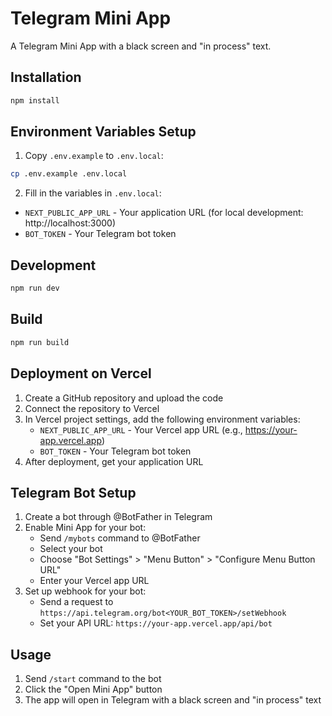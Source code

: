 # Telegram Mini App

A Telegram Mini App with a black screen and "in process" text.

## Installation

```bash
npm install
```

## Environment Variables Setup

1. Copy `.env.example` to `.env.local`:
```bash
cp .env.example .env.local
```

2. Fill in the variables in `.env.local`:
- `NEXT_PUBLIC_APP_URL` - Your application URL (for local development: http://localhost:3000)
- `BOT_TOKEN` - Your Telegram bot token

## Development

```bash
npm run dev
```

## Build

```bash
npm run build
```

## Deployment on Vercel

1. Create a GitHub repository and upload the code
2. Connect the repository to Vercel
3. In Vercel project settings, add the following environment variables:
   - `NEXT_PUBLIC_APP_URL` - Your Vercel app URL (e.g., https://your-app.vercel.app)
   - `BOT_TOKEN` - Your Telegram bot token
4. After deployment, get your application URL

## Telegram Bot Setup

1. Create a bot through @BotFather in Telegram
2. Enable Mini App for your bot:
   - Send `/mybots` command to @BotFather
   - Select your bot
   - Choose "Bot Settings" > "Menu Button" > "Configure Menu Button URL"
   - Enter your Vercel app URL
3. Set up webhook for your bot:
   - Send a request to `https://api.telegram.org/bot<YOUR_BOT_TOKEN>/setWebhook`
   - Set your API URL: `https://your-app.vercel.app/api/bot`

## Usage

1. Send `/start` command to the bot
2. Click the "Open Mini App" button
3. The app will open in Telegram with a black screen and "in process" text 